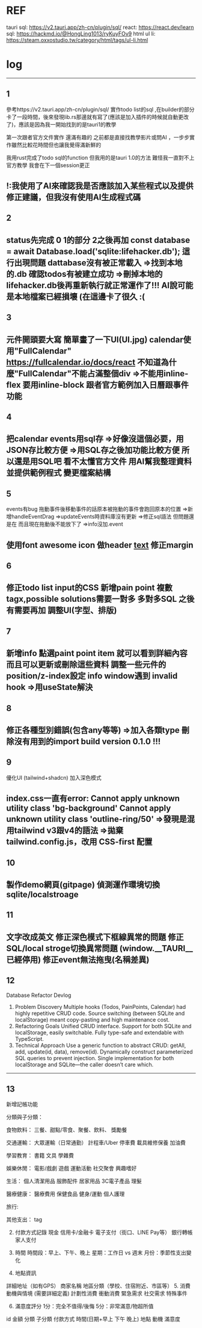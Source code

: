 # REF
tauri sql: https://v2.tauri.app/zh-cn/plugin/sql/
react: https://react.dev/learn
sql: https://hackmd.io/@HongLing1013/ryKuyFOv9
html ul li: https://steam.oxxostudio.tw/category/html/tags/ul-li.html

# log
---
## 1
參考https://v2.tauri.app/zh-cn/plugin/sql/ 實作todo list的sql ,在builder的部分卡了一段時間，後來發現lib.rs那邊就有寫了(應該是加入插件的時候就自動更改了)，應該是因為我一開始找到的是tauri1的教學

第一次跟者官方文件實作 還滿有趣的 之前都是直接找教學影片或問AI ，一步步實作雖然比較花時間但也讓我覺得滿新鮮的

我用rust完成了todo sql的function 但我用的是tauri 1.0的方法 難怪我一直對不上官方教學 我會在下一個session更正

!:我使用了AI來確認我是否應該加入某些程式以及提供修正建議，但我沒有使用AI生成程式碼
---
## 2
status先完成 0 1的部分 2之後再加
const database = await Database.load('sqlite:lifehacker.db'); 這行出現問題 dattabase沒有被正常載入
=>找到本地的.db 確認todos有被建立成功
=>刪掉本地的 lifehacker.db後再重新執行就正常運作了!!! AI說可能是本地檔案已經損壞 (在這邊卡了很久 :( 
---
## 3
元件開頭要大寫
簡單畫了一下UI(UI.jpg)
calendar使用"FullCalendar" https://fullcalendar.io/docs/react
不知道為什麼"FullCalendar"不能占滿整個div
=>不能用inline-flex 要用inline-block 
跟者官方範例加入日曆跟事件功能
---
## 4
把calendar events用sql存
=>好像沒這個必要，用JSON存比較方便
=>用SQL存之後加功能比較方便 所以還是用SQL吧
看不太懂官方文件 用AI幫我整理資料 並提供範例程式
變更檔案結構
---
## 5
events有bug 拖動事件後移動事件的話原本被拖動的事件會跑回原本的位置
=>新增handleEventDrag
=>updateEvents時資料庫沒有更新
=>修正sql語法 但問題還是在 而且現在拖動後不能放下了
=>info沒加.event

使用font awesome icon 做header [text](https://fontawesome.com/license/free)
修正margin 
---
## 6
修正todo list input的CSS
新增pain point
複數tagx,possible solutions需要一對多 多對多SQL 之後有需要再加
調整UI(字型、排版)
---
## 7
新增info 點選paint point item 就可以看到詳細內容 而且可以更新或刪除這些資料
調整一些元件的position/z-index設定
info window遇到 invalid hook 
=>用useState解決
---
## 8
修正各種型別錯誤(包含any等等) 
=>加入各類type
刪除沒有用到的import
build version 0.1.0 !!!
---
## 9
優化UI (tailwind+shadcn)
加入深色模式

index.css一直有error:
Cannot apply unknown utility class 'bg-background'
Cannot apply unknown utility class 'outline-ring/50'
=>發現是混用tailwind v3跟v4的語法
=>拋棄 tailwind.config.js，改用 CSS-first 配置
---
## 10
製作demo網頁(gitpage)
偵測運作環境切換sqlite/localstroage
---
## 11
文字改成英文
修正深色模式下框線異常的問題 
修正SQL/local stroge切換異常問題 (window.__TAURI__已經停用)
修正event無法拖曳(名稱差異)
---
## 12
Database Refactor Devlog
1. Problem Discovery
Multiple hooks (Todos, PainPoints, Calendar) had highly repetitive CRUD code.
Source switching (between SQLite and localStorage) meant copy-pasting and high maintenance cost.
2. Refactoring Goals
Unified CRUD interface.
Support for both SQLite and localStorage, easily switchable.
Fully type-safe and extendable with TypeScript.
3. Technical Approach
Use a generic function to abstract CRUD: getAll, add, update(id, data), remove(id).
Dynamically construct parameterized SQL queries to prevent injection.
Single implementation for both localStorage and SQLite—the caller doesn’t care which.
---
## 13
新增記帳功能

分類與子分類：

食物飲料：
三餐、甜點/零食、聚餐、飲料、
獎勵餐

交通運輸：
大眾運輸（日常通勤）
計程車/Uber
停車費
載具維修保養
加油費

學習教育：
書籍
文具
學雜費

娛樂休閒：
電影/戲劇
遊戲
運動活動
社交聚會
興趣嗜好

生活：
個人清潔用品
服飾配件
居家用品
3C電子產品
理髮

醫療健康：
醫療費用
保健食品
健身/運動
個人護理

旅行:

其他支出：
tag

2. 付款方式記錄
現金
信用卡/金融卡
電子支付（街口、LINE Pay等）
銀行轉帳
家人支付

3. 時間 
時間段：早上、下午、晚上
星期：工作日 vs 週末
月份：季節性支出變化
4. 地點資訊

詳細地址（如有GPS）
商家名稱
地區分類（學校、住宿附近、市區等）
5. 消費動機與情境
(需要詳細定義)
計劃性消費
衝動消費
緊急需求
社交需求
特殊事件

6. 滿意度評分
1分：完全不值得/後悔
5分：非常滿意/物超所值

id 金額 分類 子分類 付款方式 時間(日期+早上 下午 晚上) 地點 動機 滿意度 

